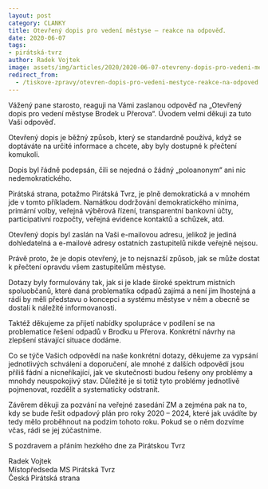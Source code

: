 ```yaml
---
layout: post
category: CLANKY
title: Otevřený dopis pro vedení městyse – reakce na odpověď.
date: 2020-06-07
tags: 
- pirátská-tvrz
author: Radek Vojtek
image: assets/img/articles/2020/2020-06-07-otevreny-dopis-pro-vedeni-mestyse-reakce-na-odpoved.jpg  #751x422 pixelu
redirect_from:
  - /tiskove-zpravy/otevren-dopis-pro-vedeni-mestyce-reakce-na-odpoved.html
---
```

Vážený pane starosto, reaguji na Vámi zaslanou odpověď na „Otevřený dopis pro vedení městyse Brodek u Přerova“. Úvodem velmi děkuji za tuto Vaši odpověď.

Otevřený dopis je běžný způsob, který se standardně používá, když se doptáváte na určité informace a chcete, aby byly dostupné k přečtení komukoli.

Dopis byl řádně podepsán, čili se nejedná o žádný „poloanonym“ ani nic nedemokratického.

Pirátská strana, potažmo Pirátská Tvrz, je plně demokratická a v mnohém jde v tomto příkladem. Namátkou dodržování demokratického minima, primární volby, veřejná výběrová řízení, transparentní bankovní účty, participativní rozpočty, veřejná evidence kontaktů a schůzek, atd.

Otevřený dopis byl zaslán na Vaši e-mailovou adresu, jelikož je jediná dohledatelná a e-mailové adresy ostatních zastupitelů nikde veřejně nejsou.

Právě proto, že je dopis otevřený, je to nejsnazší způsob, jak se může dostat k přečtení opravdu všem zastupitelům městyse.

Dotazy byly formulovány tak, jak si je klade široké spektrum místních spoluobčanů, které daná problematika odpadů zajímá a není jim lhostejná a rádi by měli představu o koncepci a systému městyse v něm a obecně se dostali k náležité informovanosti.

Taktéž děkujeme za přijetí nabídky spolupráce v podílení se na problematice řešení odpadů v Brodku u Přerova. Konkrétní návrhy na zlepšení stávající situace dodáme.

Co se týče Vašich odpovědí na naše konkrétní dotazy, děkujeme za vypsání jednotlivých schválení a doporučení, ale mnohé z dalších odpovědí jsou příliš fádní a nicneříkající, jak ve skutečnosti budou řešeny ony problémy a mnohdy neuspokojivý stav. Důležité je si totiž tyto problémy jednotlivě pojmenovat, rozdělit a systematicky odstranit.

Závěrem děkuji za pozvání na veřejné zasedání ZM a zejména pak na to, kdy se bude řešit odpadový plán pro roky 2020 – 2024, které jak uvádíte by tedy mělo proběhnout na podzim tohoto roku. Pokud se o něm dozvíme včas, rádi se jej zúčastníme.

S pozdravem a přáním hezkého dne za Pirátskou Tvrz

Radek Vojtek  
Místopředseda MS Pirátská Tvrz  
Česká Pirátská strana
